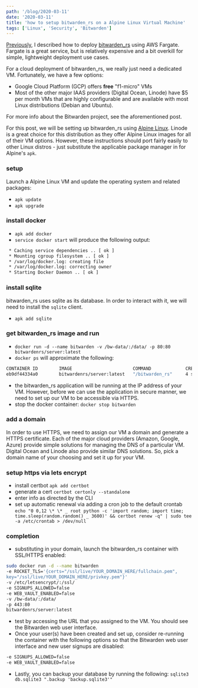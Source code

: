 ```yaml
---
path: '/blog/2020-03-11'
date: '2020-03-11'
title: 'how to setup bitwarden_rs on a Alpine Linux Virtual Machine'
tags: ['Linux', 'Security', 'Bitwarden']
---
```


[Previously](https://ebcrowder.dev/blog/2019-09-20), I described how to deploy [bitwarden_rs](https://github.com/dani-garcia/bitwarden_rs) using AWS Fargate. Fargate is a great service, but is relatively expensive and a bit overkill for simple, lightweight deployment use cases.

For a cloud deployment of bitwarden_rs, we really just need a dedicated VM. Fortunately, we have a few options:

- Google Cloud Platform (GCP) offers **free** "f1-micro" VMs
- Most of the other major IAAS providers (Digital Ocean, Linode) have \$5 per month VMs that are highly configurable and are available with most Linux distributions (Debian and Ubuntu).

For more info about the Bitwarden project, see the aforementioned post.

For this post, we will be setting up bitwarden_rs using [Alpine Linux](https://www.alpinelinux.org/). Linode is a great choice for this distribution as they offer Alpine Linux images for all of their VM options. However, these instructions should port fairly easily to other Linux distros - just substitute the applicable package manager in for Alpine's `apk`.

### setup

Launch a Alpine Linux VM and update the operating system and related packages:

- `apk update`
- `apk upgrade`

### install docker

- `apk add docker`
- `service docker start` will produce the following output:

```bash
 * Caching service dependencies .. [ ok ]
 * Mounting cgroup filesystem .. [ ok ]
 * /var/log/docker.log: creating file
 * /var/log/docker.log: correcting owner
 * Starting Docker Daemon .. [ ok ]
```

### install sqlite

bitwarden_rs uses sqlite as its database. In order to interact with it, we will need to install the `sqlite` client.

- `apk add sqlite`

### get bitwarden_rs image and run

- `docker run -d --name bitwarden -v /bw-data/:/data/ -p 80:80 bitwardenrs/server:latest`
- `docker ps` will approximate the following:

```bash
CONTAINER ID        IMAGE                       COMMAND             CREATED             STATUS                            PORTS                          NAMES
eb9df44334a0        bitwardenrs/server:latest   "/bitwarden_rs"     4 seconds ago       Up 3 seconds (health: starting)   0.0.0.0:80->80/tcp, 3012/tcp   bitwarden
```

- the bitwarden_rs application will be running at the IP address of your VM. However, before we can use the application in secure manner, we need to set up our VM to be accessible via HTTPS.
- stop the docker container: `docker stop bitwarden`

### add a domain

In order to use HTTPS, we need to assign our VM a domain and generate a HTTPS certificate. Each of the major cloud providers (Amazon, Google, Azure) provide simple solutions for managing the DNS of a particular VM. Digital Ocean and Linode also provide similar DNS solutions. So, pick a domain name of your choosing and set it up for your VM.

### setup https via lets encrypt

- install certbot
  `apk add certbot`
- generate a cert
  `certbot certonly --standalone`
- enter info as directed by the CLI
- set up automatic renewal via adding a cron job to the default crontab
  `echo "0 0,12 \* \* _ root python -c 'import random; import time; time.sleep(random.random() _ 3600)' && certbot renew -q" | sudo tee -a /etc/crontab > /dev/null`

### completion

- substituting in your domain, launch the bitwarden_rs container with SSL/HTTPS enabled:

```bash
sudo docker run -d --name bitwarden
-e ROCKET_TLS='{certs="/ssl/live/YOUR_DOMAIN_HERE/fullchain.pem",
key="/ssl/live/YOUR_DOMAIN_HERE/privkey.pem"}'
-v /etc/letsencrypt/:/ssl/
-e SIGNUPS_ALLOWED=false
-e WEB_VAULT_ENABLED=false
-v /bw-data/:/data/
-p 443:80
bitwardenrs/server:latest
```

- test by accessing the URL that you assigned to the VM. You should see the Bitwarden web user interface.
- Once your user(s) have been created and set up, consider re-running the container with the following options so that the Bitwarden web user interface and new user signups are disabled:

```bash
-e SIGNUPS_ALLOWED=false
-e WEB_VAULT_ENABLED=false
```

- Lastly, you can backup your database by running the following:
  `sqlite3 db.sqlite3 ".backup 'backup.sqlite3'"`
